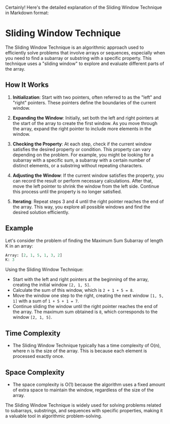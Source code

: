 Certainly! Here's the detailed explanation of the Sliding Window Technique in Markdown format:


# Sliding Window Technique

The Sliding Window Technique is an algorithmic approach used to efficiently solve problems that involve arrays or sequences, especially when you need to find a subarray or substring with a specific property. This technique uses a "sliding window" to explore and evaluate different parts of the array.

## How It Works

1. **Initialization**: Start with two pointers, often referred to as the "left" and "right" pointers. These pointers define the boundaries of the current window.

2. **Expanding the Window**: Initially, set both the left and right pointers at the start of the array to create the first window. As you move through the array, expand the right pointer to include more elements in the window.

3. **Checking the Property**: At each step, check if the current window satisfies the desired property or condition. This property can vary depending on the problem. For example, you might be looking for a subarray with a specific sum, a subarray with a certain number of distinct elements, or a substring without repeating characters.

4. **Adjusting the Window**: If the current window satisfies the property, you can record the result or perform necessary calculations. After that, move the left pointer to shrink the window from the left side. Continue this process until the property is no longer satisfied.

5. **Iterating**: Repeat steps 3 and 4 until the right pointer reaches the end of the array. This way, you explore all possible windows and find the desired solution efficiently.

## Example

Let's consider the problem of finding the Maximum Sum Subarray of length K in an array:

```python
Array: [2, 1, 5, 1, 3, 2]
K: 3
```

Using the Sliding Window Technique:
- Start with the left and right pointers at the beginning of the array, creating the initial window `[2, 1, 5]`.
- Calculate the sum of this window, which is `2 + 1 + 5 = 8`.
- Move the window one step to the right, creating the next window `[1, 5, 1]` with a sum of `1 + 5 + 1 = 7`.
- Continue sliding the window until the right pointer reaches the end of the array. The maximum sum obtained is `8`, which corresponds to the window `[2, 1, 5]`.

## Time Complexity

- The Sliding Window Technique typically has a time complexity of O(n), where n is the size of the array. This is because each element is processed exactly once.

## Space Complexity

- The space complexity is O(1) because the algorithm uses a fixed amount of extra space to maintain the window, regardless of the size of the array.

The Sliding Window Technique is widely used for solving problems related to subarrays, substrings, and sequences with specific properties, making it a valuable tool in algorithmic problem-solving.
